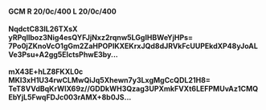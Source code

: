 #### GCM R 20/0c/400 L 20/0c/400
**NqdctC83lL26TXsX**<br/>**yRPqllboz3Nig4esQYFJjNxz2rqnw5LGgIHBWeYjHPs=**<br/>**7Po0jZKnoVcO1gGm2ZaHPOPlKXEKrxJQd8dJRVkFcUUPEkdXP48yJoALVe3Psu+A2gg5EIctsPhwE3by...**<br/><br/>
**mX43E+hLZ8FKXL0c**<br/>**MKI3xH1U34rwCLMwQiJq5Xhewn7y3LxgMgCcQDL21H8=**<br/>**TeT8VVdBqKrWlX69z//GDDkWH3Qzag3UPXmkFVXt6LEFPMUvAz1CMQEbYjL5FwqFDJc003rAMX+8b0JS...**
